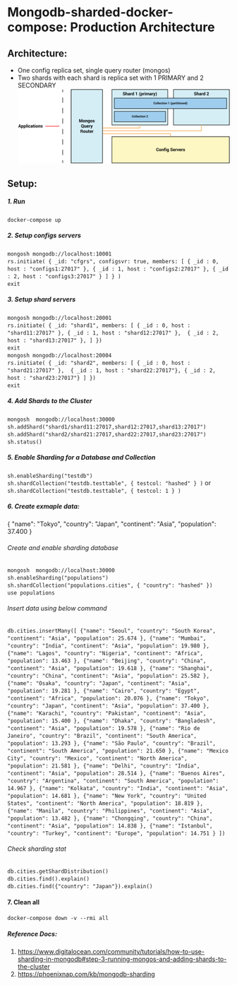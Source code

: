 # Mongodb-sharded-docker-compose: Production Architecture
## Architecture:
- One config replica set, single query router (mongos)
- Two shards with each shard is replica set with 1 PRIMARY and 2 SECONDARY
![img.png](img.png)

## Setup:  

##### 1. Run  

`docker-compose up`

##### 2. Setup configs servers  

`mongosh mongodb://localhost:10001`   
`rs.initiate(
  {
    _id: "cfgrs",
    configsvr: true,
    members: [
      { _id : 0, host : "configs1:27017" },
      { _id : 1, host : "configs2:27017" },
      { _id : 2, host : "configs3:27017" }
    ]
  }
)`    
`exit`  

##### 3. Setup shard servers  

`mongosh mongodb://localhost:20001`    
`rs.initiate( {
    _id: "shard1",
    members: [
      { _id : 0, host : "shard11:27017" },
      { _id : 1, host : "shard12:27017" }, 
      { _id : 2, host : "shard13:27017" },
    ]
  })`   
`exit`  
`mongosh mongodb://localhost:20004`   
`rs.initiate( {
    _id: "shard2",
    members: [
      { _id : 0, host : "shard21:27017" }, 
      { _id : 1, host : "shard22:27017"},
      { _id : 2, host : "shard23:27017"}
       ]
     })`  
`exit`  

##### 4. Add Shards to the Cluster  

`mongosh  mongodb://localhost:30000`    
`sh.addShard("shard1/shard11:27017,shard12:27017,shard13:27017")`  
`sh.addShard("shard2/shard21:27017,shard22:27017,shard23:27017")`  
`sh.status()`  

##### 5. Enable Sharding for a Database and Collection  

`sh.enableSharding("testdb")`  
`sh.shardCollection("testdb.testtable", { testcol: "hashed" } )`
or `sh.shardCollection("testdb.testtable", { testcol: 1 } )`

##### 6. Create exmaple data:  

{
    "name": "Tokyo",
    "country": "Japan",
    "continent": "Asia",
    "population": 37.400
}  

###### Create and enable sharding database  

`mongosh  mongodb://localhost:30000`  
`sh.enableSharding("populations")`  
`sh.shardCollection("populations.cities", { "country": "hashed" })`  
`use populations`  

###### Insert data using below command  

`db.cities.insertMany([
    {"name": "Seoul", "country": "South Korea", "continent": "Asia", "population": 25.674 },
    {"name": "Mumbai", "country": "India", "continent": "Asia", "population": 19.980 },
    {"name": "Lagos", "country": "Nigeria", "continent": "Africa", "population": 13.463 },
    {"name": "Beijing", "country": "China", "continent": "Asia", "population": 19.618 },
    {"name": "Shanghai", "country": "China", "continent": "Asia", "population": 25.582 },
    {"name": "Osaka", "country": "Japan", "continent": "Asia", "population": 19.281 },
    {"name": "Cairo", "country": "Egypt", "continent": "Africa", "population": 20.076 },
    {"name": "Tokyo", "country": "Japan", "continent": "Asia", "population": 37.400 },
    {"name": "Karachi", "country": "Pakistan", "continent": "Asia", "population": 15.400 },
    {"name": "Dhaka", "country": "Bangladesh", "continent": "Asia", "population": 19.578 },
    {"name": "Rio de Janeiro", "country": "Brazil", "continent": "South America", "population": 13.293 },
    {"name": "São Paulo", "country": "Brazil", "continent": "South America", "population": 21.650 },
    {"name": "Mexico City", "country": "Mexico", "continent": "North America", "population": 21.581 },
    {"name": "Delhi", "country": "India", "continent": "Asia", "population": 28.514 },
    {"name": "Buenos Aires", "country": "Argentina", "continent": "South America", "population": 14.967 },
    {"name": "Kolkata", "country": "India", "continent": "Asia", "population": 14.681 },
    {"name": "New York", "country": "United States", "continent": "North America", "population": 18.819 },
    {"name": "Manila", "country": "Philippines", "continent": "Asia", "population": 13.482 },
    {"name": "Chongqing", "country": "China", "continent": "Asia", "population": 14.838 },
    {"name": "Istanbul", "country": "Turkey", "continent": "Europe", "population": 14.751 }
])`  

###### Check sharding stat  

`db.cities.getShardDistribution()`  
`db.cities.find().explain()`  
`db.cities.find({"country": "Japan"}).explain()`  


#### 7. Clean all  

`docker-compose down -v --rmi all`  

##### Reference Docs:  
1. https://www.digitalocean.com/community/tutorials/how-to-use-sharding-in-mongodb#step-3-running-mongos-and-adding-shards-to-the-cluster  
2. https://phoenixnap.com/kb/mongodb-sharding  